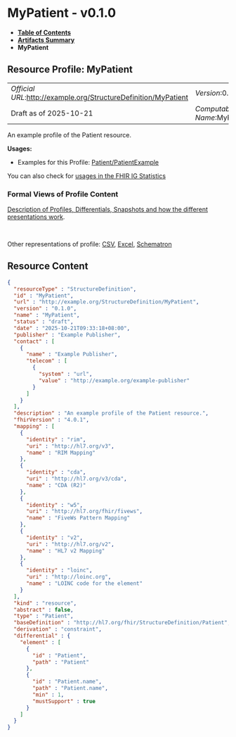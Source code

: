 # MyPatient - v0.1.0

* [**Table of Contents**](toc.md)
* [**Artifacts Summary**](artifacts.md)
* **MyPatient**

## Resource Profile: MyPatient 

| | |
| :--- | :--- |
| *Official URL*:http://example.org/StructureDefinition/MyPatient | *Version*:0.1.0 |
| Draft as of 2025-10-21 | *Computable Name*:MyPatient |

 
An example profile of the Patient resource. 

**Usages:**

* Examples for this Profile: [Patient/PatientExample](Patient-PatientExample.md)

You can also check for [usages in the FHIR IG Statistics](https://packages2.fhir.org/xig/fhir.example|current/StructureDefinition/MyPatient)

### Formal Views of Profile Content

 [Description of Profiles, Differentials, Snapshots and how the different presentations work](http://build.fhir.org/ig/FHIR/ig-guidance/readingIgs.html#structure-definitions). 

 

Other representations of profile: [CSV](StructureDefinition-MyPatient.csv), [Excel](StructureDefinition-MyPatient.xlsx), [Schematron](StructureDefinition-MyPatient.sch) 



## Resource Content

```json
{
  "resourceType" : "StructureDefinition",
  "id" : "MyPatient",
  "url" : "http://example.org/StructureDefinition/MyPatient",
  "version" : "0.1.0",
  "name" : "MyPatient",
  "status" : "draft",
  "date" : "2025-10-21T09:33:18+08:00",
  "publisher" : "Example Publisher",
  "contact" : [
    {
      "name" : "Example Publisher",
      "telecom" : [
        {
          "system" : "url",
          "value" : "http://example.org/example-publisher"
        }
      ]
    }
  ],
  "description" : "An example profile of the Patient resource.",
  "fhirVersion" : "4.0.1",
  "mapping" : [
    {
      "identity" : "rim",
      "uri" : "http://hl7.org/v3",
      "name" : "RIM Mapping"
    },
    {
      "identity" : "cda",
      "uri" : "http://hl7.org/v3/cda",
      "name" : "CDA (R2)"
    },
    {
      "identity" : "w5",
      "uri" : "http://hl7.org/fhir/fivews",
      "name" : "FiveWs Pattern Mapping"
    },
    {
      "identity" : "v2",
      "uri" : "http://hl7.org/v2",
      "name" : "HL7 v2 Mapping"
    },
    {
      "identity" : "loinc",
      "uri" : "http://loinc.org",
      "name" : "LOINC code for the element"
    }
  ],
  "kind" : "resource",
  "abstract" : false,
  "type" : "Patient",
  "baseDefinition" : "http://hl7.org/fhir/StructureDefinition/Patient",
  "derivation" : "constraint",
  "differential" : {
    "element" : [
      {
        "id" : "Patient",
        "path" : "Patient"
      },
      {
        "id" : "Patient.name",
        "path" : "Patient.name",
        "min" : 1,
        "mustSupport" : true
      }
    ]
  }
}

```
